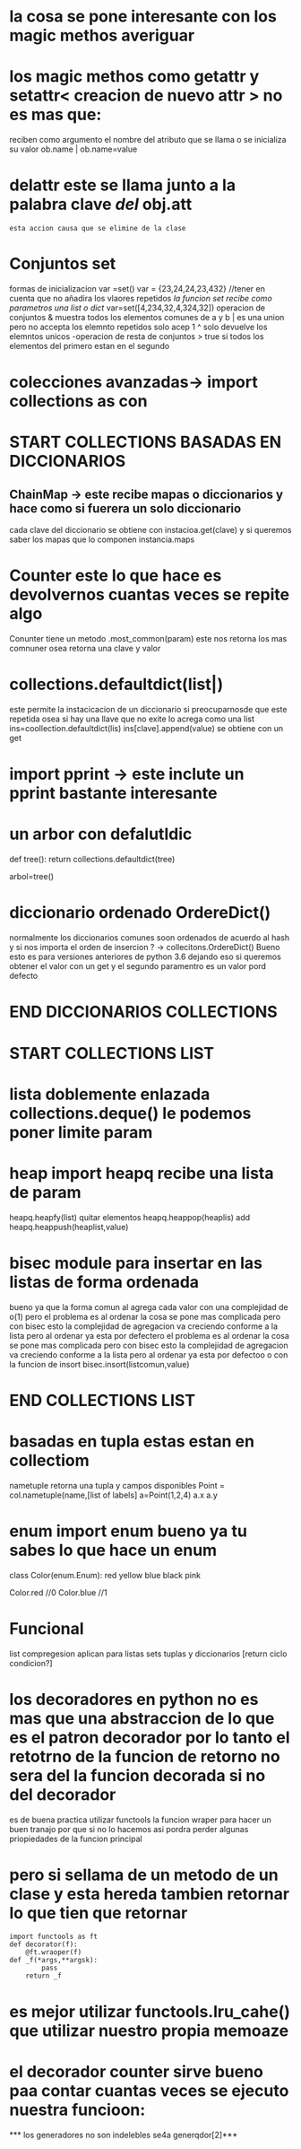 # la cosa se pone interesante con los magic methos averiguar
# los magic methos como __getattr__ y __setattr__< creacion de nuevo attr > no es mas que:
reciben como argumento el nombre del atributo que se llama o se inicializa su valor
	ob.name | ob.name=value
# __delattr__ este se llama junto a la palabra clave *del* obj.att 
	esta accion causa que se elimine de la clase

# Conjuntos set
  formas de inicializacion
  var =set()
  var = {23,24,24,23,432} //tener en cuenta que no añadira los vlaores repetidos
  *la funcion set recibe como parametros una list o dict<diccionario pero sin claves>* 
  var=set([4,234,32,4,324,32])
operacion de conjuntos
& muestra todos los elementos comunes de  a y b
| es una union pero no accepta los elemnto repetidos solo acep 1
^ solo devuelve los elemntos unicos
-operacion de resta de conjuntos
\> true si todos los elementos del primero estan en el segundo 
# colecciones avanzadas-> import collections as con
# START COLLECTIONS BASADAS EN DICCIONARIOS
## ChainMap -> este recibe mapas o diccionarios y hace como si fuerera un solo diccionario
cada clave del diccionario se obtiene con instacioa.get(clave)
y si queremos saber los mapas que lo componen instancia.maps
# Counter este lo que hace es devolvernos cuantas veces se repite algo <param recibe un iterable una lista o una cadena de string >
Conunter tiene un metodo .most_common(param<int los n mas comunes>) este nos retorna los mas comnuner osea retorna una clave y valor

# collections.defaultdict(list|)
este permite la instacicacion de un diccionario si preocuparnosde que este repetida
osea si hay una llave que no exite lo acrega como una list
ins=coollection.defaultdict(lis)
ins[clave].append(value)
se obtiene con un get
# import pprint -> este inclute un pprint bastante interesante

# un arbor con defalutldic

def tree():
    return collections.defaultdict(tree)

arbol=tree()

# diccionario ordenado OrdereDict()
normalmente los diccionarios comunes soon ordenados de acuerdo al hash
y si nos importa el orden de insercion ? -> collecitons.OrdereDict()
Bueno esto es para versiones anteriores de python 3.6
dejando eso si queremos obtener el valor con un get y el segundo paramentro es un valor pord defecto
# END DICCIONARIOS COLLECTIONS
# START COLLECTIONS LIST
# lista doblemente enlazada collections.deque()	le podemos poner limite param<maxlen>
# heap <heapd> import heapq recibe una lista de param
heapq.heapfy(list)
quitar elementos heapq.heappop(heaplis)
add heapq.heappush(heaplist,value) 
# bisec module para insertar en las listas de forma ordenada
bueno ya que la forma comun al agrega cada valor con una complejidad de o(1) pero el problema es al ordenar la cosa se pone mas complicada
pero con bisec esto la complejidad de agregacion va creciendo conforme a la lista pero al ordenar ya esta por defectero el problema es al ordenar la cosa se pone mas complicada
pero con bisec esto la complejidad de agregacion va creciendo conforme a la lista pero al ordenar ya esta por defectoo
o con la funcion de insort
bisec.insort(listcomun,value)
# END COLLECTIONS LIST
# basadas en tupla estas estan en collectiom
nametuple retorna una tupla y campos disponibles
Point = col.nametuple(name,[list of labels]
a=Point(1,2,4)
a.x
a.y
# enum import enum bueno ya tu sabes lo que hace un enum
class Color(enum.Enum):
	red
    yellow
	blue
    black
    pink

Color.red //0
Color.blue //1
# Funcional 
list compregesion aplican para listas sets tuplas<casoespecial las tuplas conpregension se comportan como un genreador> y diccionarios
[return ciclo condicion?]
# los decoradores en python no es mas que una abstraccion de lo que es el patron decorador por lo tanto el retotrno de la funcion de retorno no sera del la funcion decorada si no del decorador
es de buena practica utilizar functools la funcion wraper para hacer un buen tranajo por que si no lo hacemos asi pordra perder algunas priopiedades de la funcion principal 

# pero si sellama de un metodo de un clase y esta hereda tambien retornar lo que tien que retornar
```	
import functools as ft
def decorator(f):
	@ft.wraoper(f)
def _f(*args,**argsk):
		pass
	return _f
``` 
# es mejor utilizar functools.lru_cahe() que utilizar nuestro propia memoaze
# el decorador counter sirve bueno paa contar cuantas veces se ejecuto nuestra funcioon:

*** los generadores no son indelebles se4a generqdor[2]***
